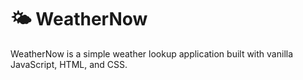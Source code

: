 # 🌤️ WeatherNow

WeatherNow is a simple weather lookup application built with vanilla JavaScript, HTML, and CSS.
